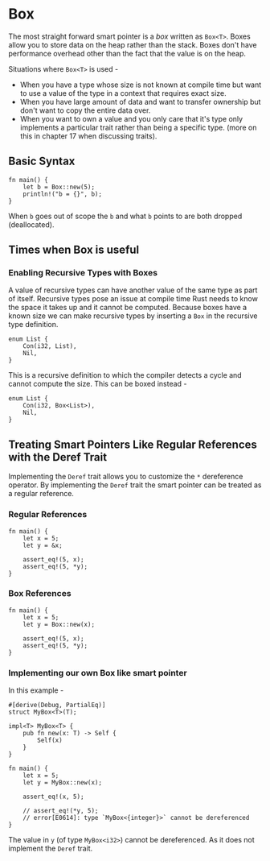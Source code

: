 # Box<T>

The most straight forward smart pointer is a _box_ written as `Box<T>`. Boxes allow you to store data on the heap rather than the stack. Boxes don't have performance overhead other than the fact that the value is on the heap.

Situations where `Box<T>` is used -

- When you have a type whose size is not known at compile time but want to use a value of the type in a context that requires exact size.
- When you have large amount of data and want to transfer ownership but don't want to copy the entire data over.
- When you want to own a value and you only care that it's type only implements a particular trait rather than being a specific type. (more on this in chapter 17 when discussing traits).

## Basic Syntax

```
fn main() {
    let b = Box::new(5);
    println!("b = {}", b);
}
```

When `b` goes out of scope the `b` and what `b` points to are both dropped (deallocated). 

## Times when Box<T> is useful

### Enabling Recursive Types with Boxes

A value of recursive types can have another value of the same type as part of itself. Recursive types pose an issue at compile time Rust needs to know the space it takes up and it cannot be computed. Because boxes have a known size we can make recursive types by inserting a `Box` in the recursive type definition.

```
enum List {
    Con(i32, List),
    Nil,
}
```

This is a recursive definition to which the compiler detects a cycle and cannot compute the size. This can be boxed instead -

```
enum List {
    Con(i32, Box<List>),
    Nil,
}
```

## Treating Smart Pointers Like Regular References with the Deref Trait

Implementing the `Deref` trait allows you to customize the `*` dereference operator. By implementing the `Deref` trait the smart pointer can be treated as a regular reference.

### Regular References

```
fn main() {
    let x = 5;
    let y = &x;

    assert_eq!(5, x);
    assert_eq!(5, *y);
}
```

### Box References

```
fn main() {
    let x = 5;
    let y = Box::new(x);

    assert_eq!(5, x);
    assert_eq!(5, *y);
}
```

### Implementing our own Box like smart pointer

In this example - 

```
#[derive(Debug, PartialEq)]
struct MyBox<T>(T);

impl<T> MyBox<T> {
    pub fn new(x: T) -> Self {
        Self(x)
    }
}

fn main() {
    let x = 5;
    let y = MyBox::new(x);

    assert_eq!(x, 5);

    // assert_eq!(*y, 5);
    // error[E0614]: type `MyBox<{integer}>` cannot be dereferenced
}
```

The value in `y` (of type `MyBox<i32>`) cannot be dereferenced. 
As it does not implement the `Deref` trait.
